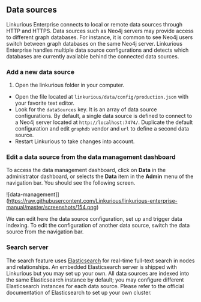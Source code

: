 ## Data sources

Linkurious Enterprise connects to local or remote data sources through HTTP and HTTPS. Data sources such as Neo4j servers may provide access to different graph databases. For instance, it is common to see Neo4j users switch between graph databases on the same Neo4j server. Linkurious Enterprise handles multiple data source configurations and detects which databases are currently available behind the connected data sources.

### Add a new data source

1. Open the linkurious folder in your computer.
- Open the file located at `linkurious/data/config/production.json` with your favorite text editor.
- Look for the `dataSources` key. It is an array of data source configurations. By default, a single data source is defined to connect to a Neo4j server located at `http://localhost:7474/`. Duplicate the default configuration and edit `graphdb` vendor and `url` to define a second data source.
- Restart Linkurious to take changes into account.

### Edit a data source from the data management dashboard

To access the data management dashboard, click on **Data** in the administrator dashboard, or selects the **Data** item in the **Admin** menu of the navigation bar. You should see the following screen.

![data-management]](https://raw.githubusercontent.com/Linkurious/linkurious-enterprise-manual/master/screenshots/154.png)

We can edit here the data source configuration, set up and trigger data indexing. To edit the configuration of another data source, switch the data source from the navigation bar.

### Search server

The search feature uses [Elasticsearch](https://www.elastic.co/products/elasticsearch) for real-time full-text search in nodes and relationships. An embedded Elasticsearch server is shipped with Linkurious but you may set up your own. All data sources are indexed into the same Elasticsearch instance by default; you may configure different Elasticsearch instances for each data source. Please refer to the official documentation of Elasticsearch to set up your own cluster.
